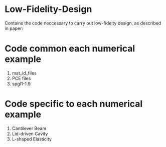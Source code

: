 # Low-Fidelity-Design

Contains the code neccessary to carry out low-fidelty design, as described in paper: 

# Code common each numerical example
1. mat_id_files
2. PCE files
3. spgl1-1.9 

# Code specific to each numerical example
1. Cantilever Beam
2. Lid-driven Cavity
3. L-shaped Elasticity

